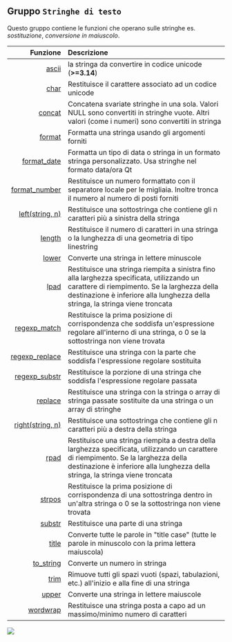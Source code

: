## Gruppo `Stringhe di testo`

Questo gruppo contiene le funzioni che operano sulle stringhe es. _sostituzione_, _conversione in maiuscolo_.

 Funzione | Descrizione 
 -------: | :---------- 
[ascii](funzioni/ascii.md)|la stringa da convertire in codice unicode (**>=3.14**)
[char](funzioni/char.md)|Restituisce il carattere associato ad un codice unicode
[concat](funzioni/concat.md)|Concatena svariate stringhe in una sola. Valori NULL sono convertiti in stringhe vuote. Altri valori (come i numeri) sono convertiti in stringa
[format](funzioni/format.md)|Formatta una stringa usando gli argomenti forniti
[format_date](funzioni/format_date.md)|Formatta un tipo di data o stringa in un formato stringa personalizzato. Usa stringhe nel formato data/ora Qt
[format_number](funzioni/format_number.md)|Restituisce un numero formattato con il separatore locale per le migliaia. Inoltre tronca il numero al numero di posti forniti
[left(string, n)](funzioni/left.md)|Restituisce una sottostringa che contiene gli n caratteri più a sinistra della stringa
[length](funzioni/length.md)|Restituisce il numero di caratteri in una stringa o la lunghezza di una geometria di tipo linestring
[lower](funzioni/lower.md)|Converte una stringa in lettere minuscole
[lpad](funzioni/lpad.md)|Restituisce una stringa riempita a sinistra fino alla larghezza specificata, utilizzando un carattere di riempimento. Se la larghezza della destinazione è inferiore alla lunghezza della stringa, la stringa viene troncata
[regexp_match](funzioni/regexp_match.md)|Restituisce la prima posizione di corrispondenza che soddisfa un'espressione regolare all'interno di una stringa, o 0 se la sottostringa non viene trovata
[regexp_replace](funzioni/regexp_replace.md)|Restituisce una stringa con la parte che soddisfa l'espressione regolare sostituita
[regexp_substr](funzioni/regexp_substr.md)|Restituisce la porzione di una stringa che soddisfa l'espressione regolare passata
[replace](funzioni/replace.md)|Restituisce una stringa con la stringa o array di stringa passate sostituite da una stringa o un array di stringhe
[right(string, n)](funzioni/right.md)|Restituisce una sottostringa che contiene gli n caratteri più a destra della stringa
[rpad](funzioni/rpad.md)|Restituisce una stringa riempita a destra della larghezza specificata, utilizzando un carattere di riempimento. Se la larghezza della destinazione è inferiore alla lunghezza della stringa, la stringa viene troncata
[strpos](funzioni/strpos.md)|Restituisce la prima posizione di corrispondenza di una sottostringa dentro in un'altra stringa o 0 se la sottostringa non viene trovata
[substr](funzioni/substr.md)|Restituisce una parte di una stringa
[title](funzioni/title.md)|Converte tutte le parole in "title case" (tutte le parole in minuscolo con la prima lettera maiuscola)
[to_string](funzioni/to_string.md)|Converte un numero in stringa
[trim](funzioni/trim.md)|Rimuove tutti gli spazi vuoti (spazi, tabulazioni, etc.) all'inizio e alla fine di una stringa
[upper](funzioni/upper.md)|Converte una stringa in lettere maiuscole
[wordwrap](funzioni/wordwrap.md)|Restituisce una stringa posta a capo ad un massimo/minimo numero di caratteri


![](/img/stringhe_di_testo/gruppo_stringhe_di_testo1.png)
